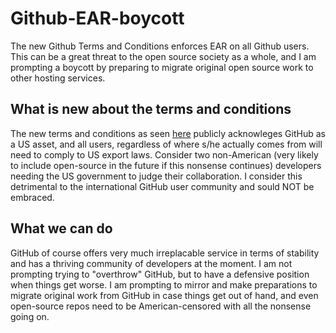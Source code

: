 # Github-EAR-boycott

The new Github Terms and Conditions enforces EAR on all Github users. 
This can be a great threat to the open source society as a whole,
and I am prompting a boycott by preparing to migrate original open source work to other hosting services.

## What is new about the terms and conditions

The new terms and conditions as seen [here](https://help.github.com/en/articles/github-and-export-controls) publicly acknowleges GitHub 
as a US asset, and all users, regardless of where s/he actually comes from will need to comply to US export laws. Consider two 
non-American (very likely to include open-source in the future if this nonsense continues) developers needing the US government to judge 
their collaboration. I consider this detrimental to the international GitHub user community and sould NOT be embraced.

## What we can do

GitHub of course offers very much irreplacable service in terms of stability and has a thriving community of developers at the moment.
I am not prompting trying to "overthrow" GitHub, but to have a defensive position when things get worse. I am prompting to mirror and 
make preparations to migrate original work from GitHub in case things get out of hand, and even open-source repos need to be 
American-censored with all the nonsense going on.
